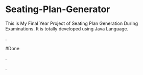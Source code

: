 # Seating-Plan-Generator

This is My Final Year Project of Seating Plan Generation During Examinations. It is totally developed using Java Language.
































































































.





















































#Done










































































































.




































































































































































































































































































































































































































































































.






































